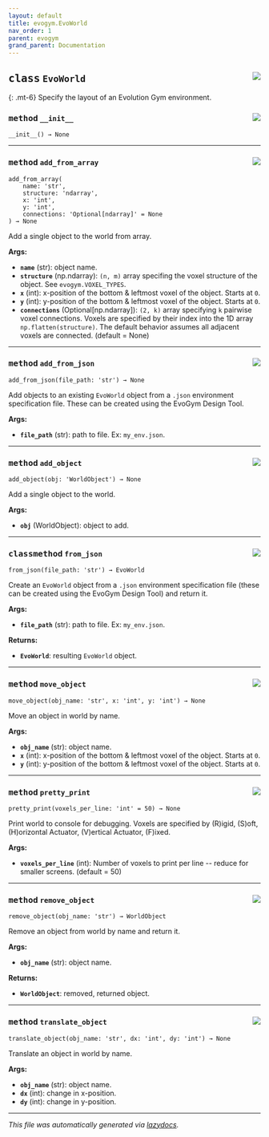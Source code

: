 ```yaml
---
layout: default
title: evogym.EvoWorld
nav_order: 1
parent: evogym
grand_parent: Documentation
---
```


<!-- markdownlint-disable -->

<!-- <a href="https://github.com/EvolutionGym/evogym/blob/main/evogym/world.py#L0"><img align="right" style="float:right;" src="https://img.shields.io/badge/-source-cccccc?style=flat-square"></a>

# <kbd>module</kbd> `world`
This module defines the EvoWorld and WorldObject classes which provide a clean interface to store and manipulate objects in a Evolution Gym environment. 

**Global Variables**
---------------
- **VOXEL_TYPES**
- **BASELINE_ENV_NAMES**


--- -->



## <kbd>class</kbd> `EvoWorld` <a href="https://github.com/EvolutionGym/evogym/blob/main/evogym/world.py#L14"><img align="right" style="float:right;" src="https://img.shields.io/badge/-source-cccccc?style=flat-square"></a>
{: .mt-6}
Specify the layout of an Evolution Gym environment. 


### <kbd>method</kbd> `__init__` <a href="https://github.com/EvolutionGym/evogym/blob/main/evogym/world.py#L19"><img align="right" style="float:right;" src="https://img.shields.io/badge/-source-cccccc?style=flat-square"></a>

```
__init__() → None
```



---



### <kbd>method</kbd> `add_from_array` <a href="https://github.com/EvolutionGym/evogym/blob/main/evogym/world.py#L74"><img align="right" style="float:right;" src="https://img.shields.io/badge/-source-cccccc?style=flat-square"></a>

```
add_from_array(
    name: 'str',
    structure: 'ndarray',
    x: 'int',
    y: 'int',
    connections: 'Optional[ndarray]' = None
) → None
```

Add a single object to the world from array. 



**Args:**
 
 - <b>`name`</b> (str):  object name. 
 - <b>`structure`</b> (np.ndarray):  `(n, m)` array specifing the voxel structure of the object. See `evogym.VOXEL_TYPES`.  
 - <b>`x`</b> (int):  x-position of the bottom & leftmost voxel of the object. Starts at `0`. 
 - <b>`y`</b> (int):  y-position of the bottom & leftmost voxel of the object. Starts at `0`. 
 - <b>`connections`</b> (Optional[np.ndarray]):  `(2, k)` array specifying `k` pairwise voxel connections. Voxels are specified by their index into the 1D array `np.flatten(structure)`. The default behavior assumes all adjacent voxels are connected. (default = None) 

---



### <kbd>method</kbd> `add_from_json` <a href="https://github.com/EvolutionGym/evogym/blob/main/evogym/world.py#L39"><img align="right" style="float:right;" src="https://img.shields.io/badge/-source-cccccc?style=flat-square"></a>

```
add_from_json(file_path: 'str') → None
```

Add objects to an existing `EvoWorld` object from a `.json` environment specification file. These can be created using the EvoGym Design Tool. 



**Args:**
 
 - <b>`file_path`</b> (str):  path to file. Ex: `my_env.json`. 

---



### <kbd>method</kbd> `add_object` <a href="https://github.com/EvolutionGym/evogym/blob/main/evogym/world.py#L95"><img align="right" style="float:right;" src="https://img.shields.io/badge/-source-cccccc?style=flat-square"></a>

```
add_object(obj: 'WorldObject') → None
```

Add a single object to the world. 



**Args:**
 
 - <b>`obj`</b> (WorldObject):  object to add. 

---



### <kbd>classmethod</kbd> `from_json` <a href="https://github.com/EvolutionGym/evogym/blob/main/evogym/world.py#L24"><img align="right" style="float:right;" src="https://img.shields.io/badge/-source-cccccc?style=flat-square"></a>

```
from_json(file_path: 'str') → EvoWorld
```

Create an `EvoWorld` object from a `.json` environment specification file (these can be created using the EvoGym Design Tool) and return it. 



**Args:**
 
 - <b>`file_path`</b> (str):  path to file. Ex: `my_env.json`. 



**Returns:**
 
 - <b>`EvoWorld`</b>:  resulting `EvoWorld` object. 

---



### <kbd>method</kbd> `move_object` <a href="https://github.com/EvolutionGym/evogym/blob/main/evogym/world.py#L187"><img align="right" style="float:right;" src="https://img.shields.io/badge/-source-cccccc?style=flat-square"></a>

```
move_object(obj_name: 'str', x: 'int', y: 'int') → None
```

Move an object in world by name. 



**Args:**
 
 - <b>`obj_name`</b> (str):  object name. 
 - <b>`x`</b> (int):  x-position of the bottom & leftmost voxel of the object. Starts at `0`. 
 - <b>`y`</b> (int):  y-position of the bottom & leftmost voxel of the object. Starts at `0`. 

---



### <kbd>method</kbd> `pretty_print` <a href="https://github.com/EvolutionGym/evogym/blob/main/evogym/world.py#L209"><img align="right" style="float:right;" src="https://img.shields.io/badge/-source-cccccc?style=flat-square"></a>

```
pretty_print(voxels_per_line: 'int' = 50) → None
```

Print world to console for debugging. Voxels are specified by (R)igid, (S)oft, (H)orizontal Actuator, (V)ertical Actuator, (F)ixed. 



**Args:**
 
 - <b>`voxels_per_line`</b> (int):  Number of voxels to print per line -- reduce for smaller screens. (default = 50) 

---



### <kbd>method</kbd> `remove_object` <a href="https://github.com/EvolutionGym/evogym/blob/main/evogym/world.py#L139"><img align="right" style="float:right;" src="https://img.shields.io/badge/-source-cccccc?style=flat-square"></a>

```
remove_object(obj_name: 'str') → WorldObject
```

Remove an object from world by name and return it. 



**Args:**
 
 - <b>`obj_name`</b> (str):  object name. 



**Returns:**
 
 - <b>`WorldObject`</b>:  removed, returned object. 

---



### <kbd>method</kbd> `translate_object` <a href="https://github.com/EvolutionGym/evogym/blob/main/evogym/world.py#L165"><img align="right" style="float:right;" src="https://img.shields.io/badge/-source-cccccc?style=flat-square"></a>

```
translate_object(obj_name: 'str', dx: 'int', dy: 'int') → None
```

Translate an object in world by name. 



**Args:**
 
 - <b>`obj_name`</b> (str):  object name. 
 - <b>`dx`</b> (int):  change in x-position. 
 - <b>`dy`</b> (int):  change in y-position. 


---

_This file was automatically generated via [lazydocs](https://github.com/ml-tooling/lazydocs)._

